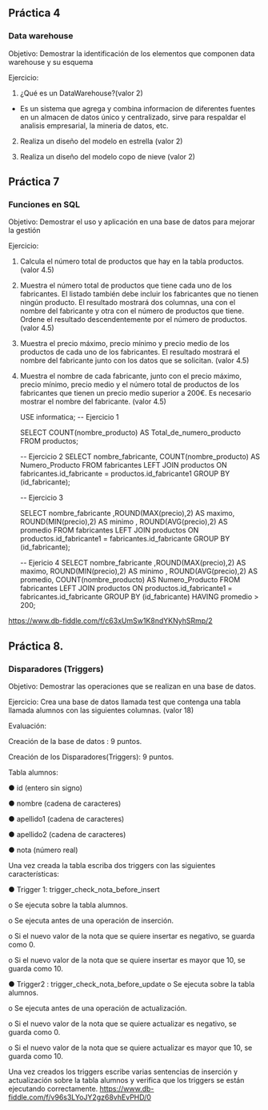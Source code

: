 
## Práctica 4
### Data warehouse

Objetivo: Demostrar la identificación de los elementos que componen data warehouse y
su esquema

Ejercicio:

1. ¿Qué es un DataWarehouse?(valor 2)
- Es un sistema que agrega y combina informacion de diferentes fuentes en un almacen de datos único y centralizado, sirve para respaldar el analisis empresarial, la mineria de datos, etc.

2. Realiza un diseño del modelo en estrella (valor 2)

3. Realiza un diseño del modelo copo de nieve (valor 2)


## Práctica 7
### Funciones en SQL
Objetivo: Demostrar el uso y aplicación en una base de datos para mejorar la gestión

Ejercicio:

1. Calcula el número total de productos que hay en la tabla productos. (valor 4.5)
 


2. Muestra el número total de productos que tiene cada uno de los fabricantes. El listado
también debe incluir los fabricantes que no tienen ningún producto. El resultado
mostrará dos columnas, una con el nombre del fabricante y otra con el número de
productos que tiene. Ordene el resultado descendentemente por el número de
productos. (valor 4.5)



3. Muestra el precio máximo, precio mínimo y precio medio de los productos de cada
uno de los fabricantes. El resultado mostrará el nombre del fabricante junto con los
datos que se solicitan. (valor 4.5)

4. Muestra el nombre de cada fabricante, junto con el precio máximo, precio mínimo,
precio medio y el número total de productos de los fabricantes que tienen un precio
medio superior a 200€. Es necesario mostrar el nombre del fabricante. (valor 4.5)

     USE informatica;
    -- Ejercicio 1

    SELECT COUNT(nombre_producto) AS Total_de_numero_producto FROM productos;

    -- Ejercicio 2
    SELECT nombre_fabricante, COUNT(nombre_producto) AS Numero_Producto FROM fabricantes
    LEFT JOIN productos ON fabricantes.id_fabricante = productos.id_fabricante1
    GROUP BY (id_fabricante);

    -- Ejercicio 3

    SELECT nombre_fabricante ,ROUND(MAX(precio),2) AS maximo, ROUND(MIN(precio),2) AS minimo , ROUND(AVG(precio),2) AS promedio FROM fabricantes
    LEFT JOIN productos ON productos.id_fabricante1 = fabricantes.id_fabricante
    GROUP BY (id_fabricante);

    -- Ejericio 4
    SELECT nombre_fabricante ,ROUND(MAX(precio),2) AS maximo, ROUND(MIN(precio),2) AS minimo , ROUND(AVG(precio),2) AS promedio,  COUNT(nombre_producto) AS Numero_Producto FROM fabricantes
    LEFT JOIN productos ON productos.id_fabricante1 = fabricantes.id_fabricante
    GROUP BY (id_fabricante)
    HAVING promedio > 200;


https://www.db-fiddle.com/f/c63xUmSw1K8ndYKNyhSRmp/2
## Práctica 8.
### Disparadores (Triggers)

Objetivo: Demostrar las operaciones que se realizan en una base de datos.

Ejercicio: Crea una base de datos llamada test que contenga una tabla llamada
alumnos con las siguientes columnas. (valor 18)

Evaluación:

Creación de la base de datos : 9 puntos.

Creación de los Disparadores(Triggers): 9 puntos.

Tabla alumnos:

● id (entero sin signo)

● nombre (cadena de caracteres)

● apellido1 (cadena de caracteres)

● apellido2 (cadena de caracteres)

● nota (número real)

Una vez creada la tabla escriba dos triggers con las siguientes características:

● Trigger 1: trigger_check_nota_before_insert

  o Se ejecuta sobre la tabla alumnos.
  
  o Se ejecuta antes de una operación de inserción.
  
  o Si el nuevo valor de la nota que se quiere insertar es negativo, se guarda
  como 0.
  
  o Si el nuevo valor de la nota que se quiere insertar es mayor que 10, se
  guarda como 10.

● Trigger2 : trigger_check_nota_before_update
  o Se ejecuta sobre la tabla alumnos.
  
  o Se ejecuta antes de una operación de actualización.
  
  o Si el nuevo valor de la nota que se quiere actualizar es negativo, se guarda
  como 0.
  
  o Si el nuevo valor de la nota que se quiere actualizar es mayor que 10, se
  guarda como 10.
  
Una vez creados los triggers escribe varias sentencias de inserción y actualización
sobre la tabla alumnos y verifica que los triggers se están ejecutando
correctamente.
https://www.db-fiddle.com/f/v96s3LYoJY2gz68vhEvPHD/0
